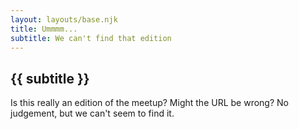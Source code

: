 ```yaml
---
layout: layouts/base.njk
title: Ummmm...
subtitle: We can't find that edition
---
```


## {{ subtitle }}

Is this really an edition of the meetup?
Might the URL be wrong?
No judgement, but we can't seem to find it.
